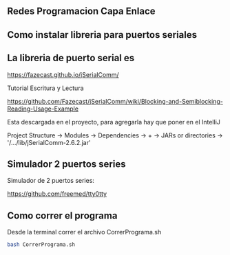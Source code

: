 ## Redes Programacion Capa Enlace

## Como instalar libreria para puertos seriales

## La libreria de puerto serial es
https://fazecast.github.io/jSerialComm/

Tutorial Escritura y Lectura

https://github.com/Fazecast/jSerialComm/wiki/Blocking-and-Semiblocking-Reading-Usage-Example


Esta descargada en el proyecto, para agregarla hay que poner en el IntelliJ

Project Structure -> Modules -> Dependencies -> + -> JARs or directories -> '/.../lib/jSerialComm-2.6.2.jar'

## Simulador 2 puertos series

Simulador de 2 puertos series:

https://github.com/freemed/tty0tty

## Como correr el programa

Desde la terminal correr el archivo CorrerPrograma.sh

```bash
bash CorrerPrograma.sh
```